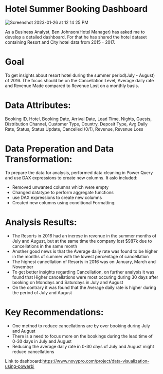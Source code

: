 
# Hotel Summer Booking Dashboard

![Screenshot 2023-01-26 at 12 14 25 PM](https://user-images.githubusercontent.com/82135370/214903645-9e5a3de4-7ccd-41c7-83d7-300f8035339f.png)

As a Business Analyst, Ben Johnson(Hotel Manager) has asked me to develop a detailed dashboard. For that he has shared the hotel dataset containing Resort and City hotel data from 2015 - 2017.

# Goal

To get insights about resort hotel during the summer period(July - August) of 2016. The focus should be on the Cancellation Level, Average daily rate and Revenue Made compared to Revenue Lost on a monthly basis.

# Data Attributes:

Booking ID, Hotel, Booking Date, Arrival Date, Lead Time, Nights, Guests, Distribution Channel, Customer Type, Country, Deposit Type, Avg Daily Rate, Status, Status Update, Cancelled (0/1), Revenue, Revenue Loss

# Data Preperation and Data Transformation:

To prepare the data for analysis, performed data cleaning in Power Query and use DAX expressions to create new columns. It aslo included:
  - Removed unwanted columns which were empty
  - Changed datatype to perform aggregate functions
  - use DAX expressions to create new columns
  - Created new columns using conditional Formatting

# Analysis Results:

- The Resorts in 2016 had an increse in revenue in the summer months of July and August, but at the same time the company lost $987k due to cancellations
in the same month
- Another good news is that the Average daily rate was found to be higher in the months of summer with the lowest percentage of cancellation
- The highest cancellation of Resorts in 2016 was on January, March and November
- To get better insights regarding Cancellation, on further analysis it was found that Higher cancellations were most occuring during 30 days after booking on Mondays and Saturdays in July and August
- On the contrary it was found that the Average daily rate is higher during the period of July and August

# Key Recommendations:

- One method to reduce cancellations are by over booking during July and August
- There is a need to focus more on the bookings during the lead time of 0-30 days in July and August
- Reducing the average daily rate in 0-30 days of July and August might reduce cancellations

Link to dashboard:https://www.novypro.com/project/data-visualization-using-powerbi
